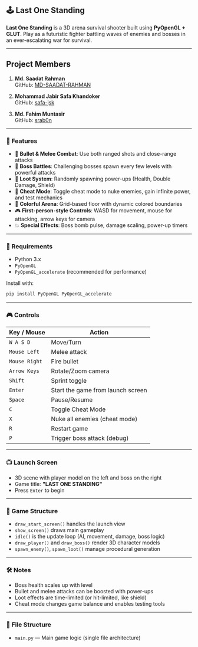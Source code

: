 ## 🕹️ Last One Standing

**Last One Standing** is a 3D arena survival shooter built using **PyOpenGL + GLUT**. Play as a futuristic fighter battling waves of enemies and bosses in an ever-escalating war for survival.

---

## Project Members

1. **Md. Saadat Rahman**  
   GitHub: [MD-SAADAT-RAHMAN](https://github.com/MD-SAADAT-RAHMAN)

2. **Mohammad Jabir Safa Khandoker**  
   GitHub: [safa-jsk](https://github.com/safa-jsk)

3. **Md. Fahim Muntasir**  
   GitHub: [srab0n](https://github.com/srab0n)

---

### 🚀 Features

- 🔫 **Bullet & Melee Combat**: Use both ranged shots and close-range attacks
- 👹 **Boss Battles**: Challenging bosses spawn every few levels with powerful attacks
- 🧪 **Loot System**: Randomly spawning power-ups (Health, Double Damage, Shield)
- 🧠 **Cheat Mode**: Toggle cheat mode to nuke enemies, gain infinite power, and test mechanics
- 🧱 **Colorful Arena**: Grid-based floor with dynamic colored boundaries
- 🎮 **First-person-style Controls**: WASD for movement, mouse for attacking, arrow keys for camera
- 💥 **Special Effects**: Boss bomb pulse, damage scaling, power-up timers

---

### 🧰 Requirements

- Python 3.x
- `PyOpenGL`
- `PyOpenGL_accelerate` (recommended for performance)

Install with:

```bash
pip install PyOpenGL PyOpenGL_accelerate
```

---

### 🎮 Controls

| Key / Mouse   | Action                            |
| ------------- | --------------------------------- |
| `W A S D`     | Move/Turn                         |
| `Mouse Left`  | Melee attack                      |
| `Mouse Right` | Fire bullet                       |
| `Arrow Keys`  | Rotate/Zoom camera                |
| `Shift`       | Sprint toggle                     |
| `Enter`       | Start the game from launch screen |
| `Space`       | Pause/Resume                      |
| `C`           | Toggle Cheat Mode                 |
| `X`           | Nuke all enemies (cheat mode)     |
| `R`           | Restart game                      |
| `P`           | Trigger boss attack (debug)       |

---

### 📺 Launch Screen

- 3D scene with player model on the left and boss on the right
- Game title: **"LAST ONE STANDING"**
- Press `Enter` to begin

---

### 🔧 Game Structure

- `draw_start_screen()` handles the launch view
- `show_screen()` draws main gameplay
- `idle()` is the update loop (AI, movement, damage, boss logic)
- `draw_player()` and `draw_boss()` render 3D character models
- `spawn_enemy()`, `spawn_loot()` manage procedural generation

---

### 🛠️ Notes

- Boss health scales up with level
- Bullet and melee attacks can be boosted with power-ups
- Loot effects are time-limited (or hit-limited, like shield)
- Cheat mode changes game balance and enables testing tools

---

### 📂 File Structure

- `main.py` — Main game logic (single file architecture)

